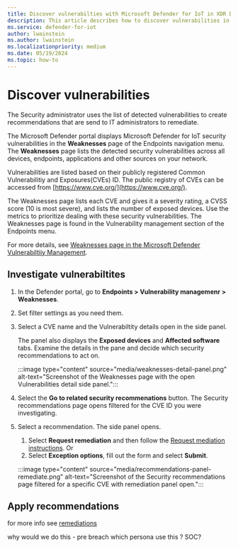 ```yaml
---
title: Discover vulnerabilties with Microsoft Defender for IoT in XDR Defender portal
description: This article describes how to discover vulnerabilities in the Site security feature of Microsoft Defender for IoT in XDR Defender portal
ms.service: defender-for-iot
author: lwainstein
ms.author: lwainstein
ms.localizationpriority: medium
ms.date: 05/19/2024
ms.topic: how-to
---
```


# Discover vulnerabilities

The Security administrator uses the list of detected vulnerabilities to create recommendations that are send to IT administrators to remediate.
  
The Microsoft Defender portal displays Microsoft Defender for IoT security vulnerabilities in the **Weaknesses** page of the Endpoints navigation menu. The **Weaknesses** page lists the detected security vulnerabilities across all devices, endpoints, applications and other sources on your network.

Vulnerabilities are listed based on their publicly registered Common Vulnerabilitiy and Exposures(CVEs) ID. The public registry of CVEs can be accessed from [https://www.cve.org/](https://www.cve.org/).  

The Weaknesses page lists each CVE and gives it a severity rating, a CVSS score (10 is most severe), and lists the number of exposed devices. Use the metrics to prioritize dealing with these security vulnerabilities.
The Weaknesses page is found in the Vulnerability management section of the Endpoints menu.

For more details, see [Weaknesses page in the Microsoft Defender Vulnerabiltiiy Management](/defender-vulnerability-management/tvm-weaknesses.md).

## Investigate vulnerabiltites

1. In the Defender portal, go to **Endpoints > Vulnerability managemenr > Weaknesses**.

1. Set filter settings as you need them.

1. Select a CVE name and the Vulnerabiltity details open in the side panel.

    The panel also displays the **Exposed devices** and **Affected software** tabs. Examine the details in the pane and decide which security recommendations to act on.

    :::image type="content" source="media/weaknesses-detail-panel.png" alt-text="Screenshot of the Weaknesses page with the open Vulnerabilities detail side panel.":::

1. Select the **Go to related security recommenations** button. The Security recommendations page opens filtered for the CVE ID you were investigating.

1. Select a recommendation. The side panel opens.

    1. Select **Request remediation** and then follow the [Request mediation instructions](/defender-vulnerability-management/tvm-remediation#request-remediation).
    Or
    1. Select **Exception options**, fill out the form and select **Submit**.

    :::image type="content" source="media/recommendations-panel-remediate.png" alt-text="Screenshot of the Security recommendations page filtered for a specific CVE with remediation panel open.":::

## Apply recommendations

for more info see [remediations](/defender-vulnerability-management/tvm-remediation)

why would we do this - pre breach which persona use this ? SOC?  
